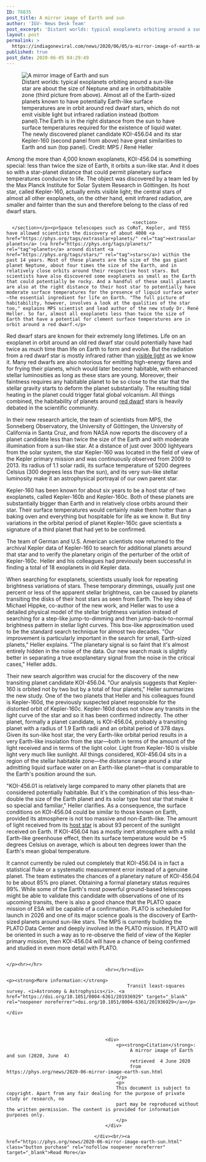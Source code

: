 ```yaml
---
ID: 78835
post_title: A mirror image of Earth and sun
author: 'IGV- News Desk Team'
post_excerpt: 'Distant worlds: typical exoplanets orbiting around a sun-like star are about the size of Neptune and are in orbithabitable zone (third picture from above). Almost all of the Earth-sized planets known to have potentially Earth-like surface temperatures are in orbit around red dwarf stars, which do not emit visible light but infrared radiation instead (bottom&hellip;'
layout: post
permalink: >
  https://indiagoneviral.com/news/2020/06/05/a-mirror-image-of-earth-and-sun/78835/india-gone-viral/
published: true
post_date: 2020-06-05 04:29:49
---
```

<div>
									    <div>
    <div data-src="https://scx2.b-cdn.net/gfx/news/2020/amirrorimage.jpg" data-sub-html="Distant worlds: typical exoplanets orbiting around a sun-like star are about the size of Neptune and are in orbithabitable zone (third picture from above). Almost all of the Earth-sized planets known to have potentially Earth-like surface temperatures are in orbit around red dwarf stars, which do not emit visible light but infrared radiation instead (bottom panel).The Earth is in the right distance from the sun to have surface temperatures required for the existence of liquid water. The newly discovered planet candidate KOI-456.04 and its star Kepler-160 (second panel from above) have great similarities to Earth and sun (top panel). Credit: MPS / René Heller" data-thumb="https://scx1.b-cdn.net/csz/news/tmb/2020/amirrorimage.jpg">
        <figure><img alt="A mirror image of Earth and sun" src="https://scx1.b-cdn.net/csz/news/800/2020/amirrorimage.jpg" title="Distant worlds: typical exoplanets orbiting around a sun-like star are about the size of Neptune and are in orbithabitable zone (third picture from above). Almost all of the Earth-sized planets known to have potentially Earth-like surface temperatures are in orbit around red dwarf stars, which do not emit visible light but infrared radiation instead (bottom panel).The Earth is in the right distance from the sun to have surface temperatures required for the existence of liquid water. The newly discovered planet candidate KOI-456.04 and its star Kepler-160 (second panel from above) have great similarities to Earth and sun (top panel). Credit: MPS / René Heller"></img><figcaption>
                Distant worlds: typical exoplanets orbiting around a sun-like star are about the size of Neptune and are in orbithabitable zone (third picture from above). Almost all of the Earth-sized planets known to have potentially Earth-like surface temperatures are in orbit around red dwarf stars, which do not emit visible light but infrared radiation instead (bottom panel).The Earth is in the right distance from the sun to have surface temperatures required for the existence of liquid water. The newly discovered planet candidate KOI-456.04 and its star Kepler-160 (second panel from above) have great similarities to Earth and sun (top panel). Credit: MPS / René Heller
            </figcaption></figure></div>
</div><p>Among the more than 4,000 known exoplanets, KOI-456.04 is something special: less than twice the size of Earth, it orbits a sun-like star. And it does so with a star-planet distance that could permit planetary surface temperatures conducive to life. The object was discovered by a team led by the Max Planck Institute for Solar System Research in Göttingen. Its host star, called Kepler-160, actually emits visible light; the central stars of almost all other exoplanets, on the other hand, emit infrared radiation, are smaller and fainter than the sun and therefore belong to the class of red dwarf stars.

                                         
                                                  <section>
      </section></p><p>Space telescopes such as CoRoT, Kepler, and TESS have allowed scientists the discovery of about 4000 <a href="https://phys.org/tags/extrasolar+planets/" rel="tag">extrasolar planets</a> (<a href="https://phys.org/tags/planets/" rel="tag">planets</a> around distant <a href="https://phys.org/tags/stars/" rel="tag">stars</a>) within the past 14 years. Most of these planets are the size of the gas giant planet Neptune, about four times the size of the Earth, and in relatively close orbits around their respective host stars. But scientists have also discovered some exoplanets as small as the Earth that could potentially be rocky. And a handful of these small planets are also at the right distance to their host star to potentially have moderate surface temperatures for the presence of liquid surface water—the essential ingredient for life on Earth. "The full picture of habitability, however, involves a look at the qualities of the star too," explains MPS scientist and lead author of the new study Dr. René Heller. So far, almost all exoplanets less than twice the size of Earth that have a potential for clement surface temperatures are in orbit around a red dwarf.</p>
<p>Red dwarf stars are known for their extremely long lifetimes. Life on an exoplanet in orbit around an old red dwarf star could potentially have had twice as much time than life on Earth to form and evolve. But the radiation from a red dwarf star is mostly infrared rather than <a href="https://phys.org/tags/visible+light/" rel="tag">visible light</a> as we know it. Many red dwarfs are also notorious for emitting high-energy flares and for frying their planets, which would later become habitable, with enhanced stellar luminosities as long as these stars are young. Moreover, their faintness requires any habitable planet to be so close to the star that the stellar gravity starts to deform the planet substantially. The resulting tidal heating in the planet could trigger fatal global volcanism. All things combined, the habitability of planets around <a href="https://phys.org/tags/red+dwarf/" rel="tag">red dwarf</a> stars is heavily debated in the scientific community.</p>

                                                                                                
                                            
                                            
<p>In their new research article, the team of scientists from MPS, the Sonneberg Observatory, the University of Göttingen, the University of California in Santa Cruz, and from NASA now reports the discovery of a planet candidate less than twice the size of the Earth and with moderate illumination from a sun-like star. At a distance of just over 3000 lightyears from the solar system, the star Kepler-160 was located in the field of view of the Kepler primary mission and was continuously observed from 2009 to 2013. Its radius of 1.1 solar radii, its surface temperature of 5200 degrees Celsius (300 degrees less than the sun), and its very sun-like stellar luminosity make it an astrophysical portrayal of our own parent star.</p>
<p>Kepler-160 has been known for about six years to be a host star of two exoplanets, called Kepler-160b and Kepler-160c. Both of these planets are substantially bigger than Earth and in relatively close orbits around their star. Their surface temperatures would certainly make them hotter than a baking oven and everything but hospitable for life as we know it. But tiny variations in the orbital period of planet Kepler-160c gave scientists a signature of a third planet that had yet to be confirmed.</p>
<p>The team of German and U.S. American scientists now returned to the archival Kepler data of Kepler-160 to search for additional planets around that star and to verify the planetary origin of the perturber of the orbit of Kepler-160c. Heller and his colleagues had previously been successful in finding a total of 18 exoplanets in old Kepler data.</p>
<p>When searching for exoplanets, scientists usually look for repeating brightness variations of stars. These temporary dimmings, usually just one percent or less of the apparent stellar brightness, can be caused by planets transiting the disks of their host stars as seen from Earth. The key idea of Michael Hippke, co-author of the new work, and Heller was to use a detailed physical model of the stellar brightness variation instead of searching for a step-like jump-to-dimming and then jump-back-to-normal brightness pattern in stellar light curves. This box-like approximation used to be the standard search technique for almost two decades. "Our improvement is particularly important in the search for small, Earth-sized planets," Heller explains. "The planetary signal is so faint that it's almost entirely hidden in the noise of the data. Our new search mask is slightly better in separating a true exoplanetary signal from the noise in the critical cases," Heller adds.</p>
<p>Their new search algorithm was crucial for the discovery of the new transiting planet candidate KOI-456.04. "Our analysis suggests that Kepler-160 is orbited not by two but by a total of four planets," Heller summarizes the new study. One of the two planets that Heller and his colleagues found is Kepler-160d, the previously suspected planet responsible for the distorted orbit of Kepler-160c. Kepler-160d does not show any transits in the light curve of the star and so it has been confirmed indirectly. The other planet, formally a planet candidate, is KOI-456.04, probably a transiting planet with a radius of 1.9 Earth radii and an orbital period of 378 days. Given its sun-like host star, the very Earth-like orbital period results in a very Earth-like insolation from the star—both in terms of the amount of the light received and in terms of the light color. Light from Kepler-160 is visible light very much like sunlight. All things considered, KOI-456.04 sits in a region of the stellar habitable zone—the distance range around a star admitting liquid surface water on an Earth-like planet—that is comparable to the Earth's position around the sun.</p>
<p>"KOI-456.01 is relatively large compared to many other planets that are considered potentially habitable. But it's the combination of this less-than-double the size of the Earth planet and its solar type host star that make it so special and familiar," Heller clarifies. As a consequence, the surface conditions on KOI-456.04 could be similar to those known on Earth, provided its atmosphere is not too massive and non-Earth-like. The amount of light received from its <a href="https://phys.org/tags/host+star/" rel="tag">host star</a> is about 93 percent of the sunlight received on Earth. If KOI-456.04 has a mostly inert atmosphere with a mild Earth-like greenhouse effect, then its surface temperature would be +5 degrees Celsius on average, which is about ten degrees lower than the Earth's mean global temperature.</p>
<p>It cannot currently be ruled out completely that KOI-456.04 is in fact a statistical fluke or a systematic measurement error instead of a genuine planet. The team estimates the chances of a planetary nature of KOI-456.04 to be about 85% pro planet. Obtaining a formal planetary status requires 99%. While some of the Earth's most powerful ground-based telescopes might be able to validate this candidate with observations of one of its upcoming transits, there is also a good chance that the PLATO space mission of ESA will be capable of a confirmation. PLATO is scheduled for launch in 2026 and one of its major science goals is the discovery of Earth-sized planets around sun-like stars. The MPS is currently building the PLATO Data Center and deeply involved in the PLATO mission. If PLATO will be oriented in such a way as to re-observe the field of view of the Kepler primary mission, then KOI-456.04 will have a chance of being confirmed and studied in even more detail with PLATO.
                                        
                                                                                </p><hr></hr>										
                                        <hr></hr><div>
																								<p><strong>More information:</strong>
												Transit least-squares survey. <i>Astronomy & Astrophysics</i>. <a href="https://doi.org/10.1051/0004-6361/201936929" target="_blank" rel="noopener noreferrer">doi.org/10.1051/0004-6361/201936929</a></p>
																							</div>
                                        											
																					
                                                                                                                        
                                        
                                        <div>
                                            <p><strong>Citation</strong>:
                                                 A mirror image of Earth and sun (2020, June  4)
                                                 retrieved  4 June 2020
                                                 from https://phys.org/news/2020-06-mirror-image-earth-sun.html
                                            </p>
                                            <p>
                                            This document is subject to copyright. Apart from any fair dealing for the purpose of private study or research, no
                                            part may be reproduced without the written permission. The content is provided for information purposes only.
                                            </p>
                                        </div>
                                        
									</div><br/><a href="https://phys.org/news/2020-06-mirror-image-earth-sun.html" class="button purchase" rel="nofollow noopener noreferrer" target="_blank">Read More</a>